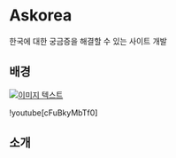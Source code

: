 # Askorea
한국에 대한 궁금증을 해결할 수 있는 사이트 개발

## 배경
[![이미지 텍스트](https://img.youtube.com/vi/w-7Z7fUsS9M/0.jpg)]("https://www.youtube.com/embed/w-7Z7fUsS9M?t=0s")

!youtube[cFuBkyMbTf0]
## 소개




## 
